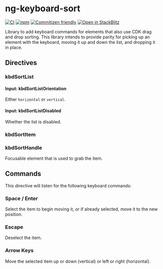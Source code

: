 # ng-keyboard-sort

[![CI](https://github.com/johnhwhite/ng-keyboard-sort/actions/workflows/ci.yml/badge.svg)](https://github.com/johnhwhite/ng-keyboard-sort/actions/workflows/ci.yml)
[![npm](https://img.shields.io/npm/v/ng-keyboard-sort/latest?label=ng-keyboard-sort)](https://www.npmjs.com/package/ng-keyboard-sort)
[![Commitizen friendly](https://img.shields.io/badge/commitizen-friendly-brightgreen.svg)](http://commitizen.github.io/cz-cli/)
[![Open in StackBlitz](https://developer.stackblitz.com/img/open_in_stackblitz.svg)](https://stackblitz.com/github/johnhwhite/ng-keyboard-sort)

Library to add keyboard commands for elements that also use CDK drag and drop sorting. This library intends to provide parity for picking up an element with the keyboard, moving it up and down the list, and dropping it in place.

## Directives

### kbdSortList

#### Input: kbdSortListOrientation

Either `horizontal` or `vertical`.

#### Input: kbdSortListDisabled

Whether the list is disabled.

### kbdSortItem

### kbdSortHandle

Focusable element that is used to grab the item.

## Commands

This directive will listen for the following keyboard commands:

### Space / Enter

Select the item to begin moving it, or if already selected, move it to the new position.

### Escape

Deselect the item.

### Arrow Keys

Move the selected item up or down (vertical) or left or right (horizontal).
